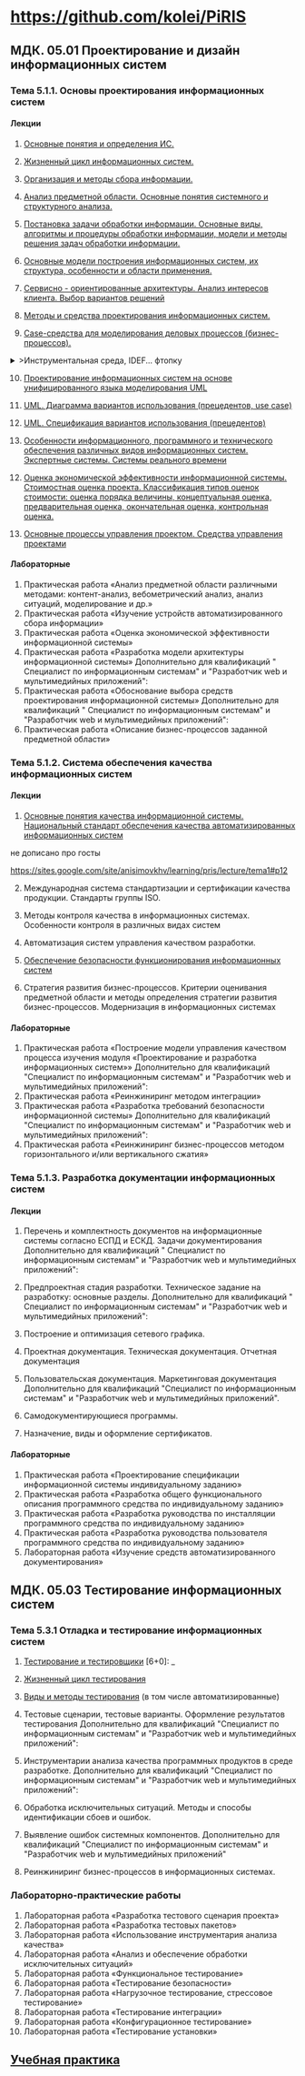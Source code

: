 # https://github.com/kolei/PiRIS

## МДК. 05.01 Проектирование и дизайн информационных систем

[56+92=148, 34+72=106]: Общая_нагрузка_(Лекции,_лабы)

### Тема 5.1.1. Основы проектирования информационных систем

[1]: https://sites.google.com/site/anisimovkhv/learning/pris/lecture

#### Лекции
1. [Основные понятия и определения ИС.](articles/5_1_1_1_intro.md)

[2+0]: _

2. [Жизненный цикл информационных систем.](articles/5_1_1_2_lifecycle.md)

[2+0 => 4+0]: _

3. [Организация и методы сбора информации.](articles/5_1_1_3_get_info.md)


[2+0 => 6+0]: _

4. [Анализ предметной области. Основные понятия системного и структурного анализа.](articles/5_1_1_4_analiz.md)

[4+0 => 10+0]: _

5. [Постановка задачи обработки информации. Основные виды, алгоритмы и процедуры обработки информации, модели и методы решения задач обработки информации.](articles/5_1_1_5_obr_inf.md)

[2+0 => 12+0]: _

6. [Основные модели построения информационных систем, их структура, особенности и области применения.](articles/5_1_1_6_models.md)

[4+0 => 16+0]: _

7. [Сервисно - ориентированные архитектуры. Анализ интересов клиента. Выбор вариантов решений](articles/5_1_1_7_soa.md)

[4+0 => 20+0]: _

8. [Методы и средства проектирования информационных систем.](articles/5_1_1_8_methods.md)

[2+0 => 22+0]: _

9. [Case-средства для моделирования деловых процессов (бизнес-процессов).](articles/5_1_1_9_case.md)

[4+0 => 26+0]: _

<details>

<summary>>Инструментальная среда, IDEF... фтопку</summary>

Инструментальная среда – структура, интерфейс, элементы управления.

Принципы построения модели IDEF0: контекстная диаграмма, субъект моделирования, цель и точка зрения. 

Диаграммы IDEF0: диаграммы декомпозиции, диаграммы дерева узлов, диаграммы только для экспозиции (FEO). 

Работы (Activity). Стрелки (Arrow). Туннелирование стрелок. Нумерация работ и диаграмм. Каркас диаграммы.

Слияние и расщепление моделей.

</details>

10. [Проектирование информационных систем на основе унифицированного языка моделирования UML](articles/5_1_1_10_uml.md)

[2+0 => 28+0]: _

11. [UML. Диаграмма вариантов использования (прецедентов, use case)](articles/5_1_1_10_uml_use_case.md)

[2+0 => 30+0]: _

12. [UML. Спецификация вариантов использования (прецедентов)](articles/5_1_1_10_uml_uc_spec.md)


11. [Особенности информационного, программного и технического обеспечения различных видов информационных систем. Экспертные системы. Системы реального времени](articles/5_1_1_11.md)

[22+0]: _

12. [Оценка экономической эффективности информационной системы. Стоимостная оценка проекта. Классификация типов оценок стоимости: оценка порядка величины, концептуальная оценка, предварительная оценка, окончательная оценка, контрольная оценка.](articles/5_1_1_12.md)

[24+0]: _

13. [Основные процессы управления проектом. Средства управления проектами](articles/5_1_1_13.md)

[26+0]: _

#### Лабораторные

1. Практическая работа «Анализ предметной области различными методами: контент-анализ, вебометрический анализ, анализ ситуаций, моделирование и др.»
2. Практическая работа «Изучение устройств автоматизированного сбора информации»
3. Практическая работа «Оценка экономической эффективности информационной системы»
4. Практическая работа «Разработка модели архитектуры информационной системы»
Дополнительно для квалификаций " Специалист по информационным системам" и "Разработчик web и мультимедийных приложений":
5. Практическая работа «Обоснование выбора средств проектирования информационной системы»
Дополнительно для квалификаций " Специалист по информационным системам" и "Разработчик web и мультимедийных приложений": 
6. Практическая работа «Описание бизнес-процессов заданной предметной области»

### Тема 5.1.2. Система обеспечения качества информационных систем

#### Лекции

1. [Основные понятия качества информационной системы. Национальный стандарт обеспечения качества автоматизированных информационных систем](articles/5_1_2_1.md)

не дописано про госты

https://sites.google.com/site/anisimovkhv/learning/pris/lecture/tema1#p12

[28+0]: _

2. Международная система стандартизации и сертификации качества продукции. Стандарты группы ISO.

[30+0]: _

3. Методы контроля качества в информационных системах. Особенности контроля в различных видах систем

[32+0]: _

4. Автоматизация систем управления качеством разработки.

[34+0]: _

5. [Обеспечение безопасности функционирования информационных систем](articles/5_1_2_5.md)

[36+0]: _

6. Стратегия развития бизнес-процессов. Критерии оценивания предметной области и методы определения стратегии развития бизнес-процессов. Модернизация в информационных системах

[38+0]: _

#### Лабораторные
1. Практическая работа «Построение модели управления качеством процесса изучения модуля «Проектирование и разработка информационных систем»»
Дополнительно для квалификаций "Специалист по информационным системам" и "Разработчик web и мультимедийных приложений": 
2. Практическая работа «Реинжиниринг методом интеграции»
3. Практическая работа «Разработка требований безопасности информационной системы»
Дополнительно для квалификаций "Специалист по информационным системам" и "Разработчик web и мультимедийных приложений": 
4. Практическая работа «Реинжиниринг бизнес-процессов методом горизонтального и/или вертикального сжатия»


### Тема 5.1.3. Разработка документации информационных систем

#### Лекции

1. Перечень и комплектность документов на информационные системы согласно ЕСПД и ЕСКД. Задачи документирования
Дополнительно для квалификаций " Специалист по информационным системам" и "Разработчик web и мультимедийных приложений":

[40+0]: _

2. Предпроектная стадия разработки. Техническое задание на разработку: основные разделы. 
Дополнительно для квалификаций " Специалист по информационным системам" и "Разработчик web и мультимедийных приложений":

[42+0]: _

3. Построение и оптимизация сетевого графика.

[44+0]: _

4. Проектная документация. Техническая документация. Отчетная документация

[46+0]: _

5. Пользовательская документация. Маркетинговая документация
Дополнительно для квалификаций "Специалист по информационным системам" и "Разработчик web и мультимедийных приложений". 

[48+0]: _

6. Самодокументирующиеся программы. 

[50+0]: _

7. Назначение, виды и оформление сертификатов.

[52+0]: _

#### Лабораторные
1. Практическая работа «Проектирование спецификации информационной системы индивидуальному заданию» 
2. Практическая работа «Разработка общего функционального описания программного средства по индивидуальному заданию»
3. Практическая работа «Разработка руководства по инсталляции программного средства по индивидуальному заданию»
4. Практическая работа «Разработка руководства пользователя программного средства по индивидуальному заданию»
5. Лабораторная работа «Изучение средств автоматизированного документирования»

## МДК. 05.03 Тестирование информационных систем

[46+24]: Общая_нагрузка_(Лекции,_лабы)

### Тема 5.3.1 Отладка и тестирование информационных систем

1. [Тестирование и тестировщики](articles/5_3_1_1_intro.md)
[6+0]: _

2. [Жизненный цикл тестирования](articles/5_3_1_2_lifecycle.md)

3. [Виды и методы тестирования](articles/5_3_1_3_vidy.md) (в том числе автоматизированные)
3. Тестовые сценарии, тестовые варианты. Оформление результатов тестирования Дополнительно для квалификаций "Специалист по информационным системам" и "Разработчик web и мультимедийных приложений":
4. Инструментарии анализа качества программных продуктов в среде разработке. Дополнительно для квалификаций "Специалист по информационным системам" и "Разработчик web и мультимедийных приложений":
5. Обработка исключительных ситуаций. Методы и способы идентификации сбоев и ошибок.
6. Выявление ошибок системных компонентов. Дополнительно для квалификаций "Специалист по информационным системам" и "Разработчик web и мультимедийных приложений"
7. Реинжиниринг бизнес-процессов в информационных системах.

### Лабораторнo-практические работы
1. Лабораторная работа «Разработка тестового сценария проекта»
2. Лабораторная работа «Разработка тестовых пакетов»
3. Лабораторная работа «Использование инструментария анализа качества»
4. Лабораторная работа «Анализ и обеспечение обработки исключительных ситуаций»
5. Лабораторная работа «Функциональное тестирование»
6. Лабораторная работа «Тестирование безопасности»
7. Лабораторная работа «Нагрузочное тестирование, стрессовое тестирование»
8. Лабораторная работа «Тестирование интеграции»
9. Лабораторная работа «Конфигурационное тестирование»
10. Лабораторная работа «Тестирование установки»


## [Учебная практика](/articles/praktika_I.md)
